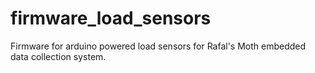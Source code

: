 # firmware_load_sensors
Firmware for arduino powered load sensors for Rafal's Moth embedded data collection system.
